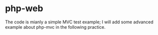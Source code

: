 # php-web
The code is mianly a simple MVC test example; I will add some advanced example about php-mvc in the following practice.

